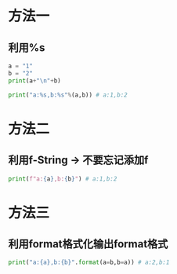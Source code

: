 # 方法一
## 利用%s

```python
a = "1"
b = "2"
print(a+"\n"+b) 

print("a:%s,b:%s"%(a,b)) # a:1,b:2
```


# 方法二 
## 利用f-String -> 不要忘记添加f

```python
print(f"a:{a},b:{b}") # a:1,b:2
```


# 方法三
## 利用format格式化输出format格式

```python
print("a:{a},b:{b}".format(a=b,b=a)) # a:2,b:1
```

